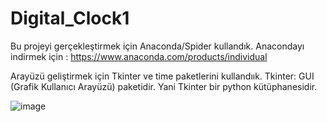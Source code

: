 # Digital_Clock1

Bu projeyi gerçekleştirmek için Anaconda/Spider kullandık.
Anacondayı indirmek için : https://www.anaconda.com/products/individual

Arayüzü geliştirmek için Tkinter ve time paketlerini kullandıık.
Tkinter: GUI (Grafik Kullanıcı Arayüzü) paketidir. Yani Tkinter bir python kütüphanesidir.


![image](https://user-images.githubusercontent.com/70938435/114952433-e7eb3d00-9e5e-11eb-9133-3c5550b6d386.png)
